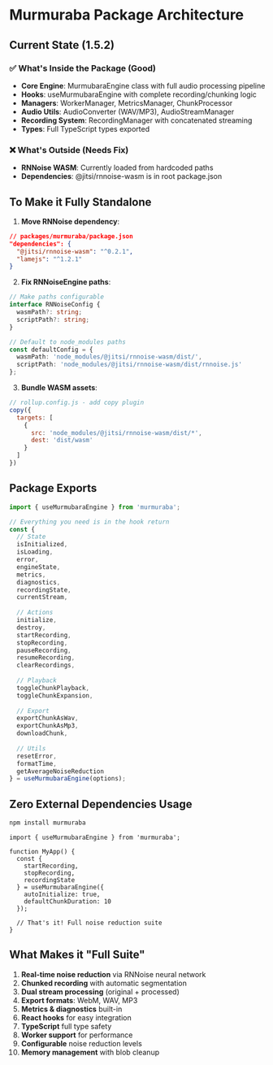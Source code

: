 # Murmuraba Package Architecture

## Current State (1.5.2)

### ✅ What's Inside the Package (Good)
- **Core Engine**: MurmubaraEngine class with full audio processing pipeline
- **Hooks**: useMurmubaraEngine with complete recording/chunking logic
- **Managers**: WorkerManager, MetricsManager, ChunkProcessor
- **Audio Utils**: AudioConverter (WAV/MP3), AudioStreamManager
- **Recording System**: RecordingManager with concatenated streaming
- **Types**: Full TypeScript types exported

### ❌ What's Outside (Needs Fix)
- **RNNoise WASM**: Currently loaded from hardcoded paths
- **Dependencies**: @jitsi/rnnoise-wasm is in root package.json

## To Make it Fully Standalone

1. **Move RNNoise dependency**:
```json
// packages/murmuraba/package.json
"dependencies": {
  "@jitsi/rnnoise-wasm": "^0.2.1",
  "lamejs": "^1.2.1"
}
```

2. **Fix RNNoiseEngine paths**:
```typescript
// Make paths configurable
interface RNNoiseConfig {
  wasmPath?: string;
  scriptPath?: string;
}

// Default to node_modules paths
const defaultConfig = {
  wasmPath: 'node_modules/@jitsi/rnnoise-wasm/dist/',
  scriptPath: 'node_modules/@jitsi/rnnoise-wasm/dist/rnnoise.js'
};
```

3. **Bundle WASM assets**:
```javascript
// rollup.config.js - add copy plugin
copy({
  targets: [
    { 
      src: 'node_modules/@jitsi/rnnoise-wasm/dist/*', 
      dest: 'dist/wasm' 
    }
  ]
})
```

## Package Exports

```typescript
import { useMurmubaraEngine } from 'murmuraba';

// Everything you need is in the hook return
const {
  // State
  isInitialized,
  isLoading,
  error,
  engineState,
  metrics,
  diagnostics,
  recordingState,
  currentStream,
  
  // Actions
  initialize,
  destroy,
  startRecording,
  stopRecording,
  pauseRecording,
  resumeRecording,
  clearRecordings,
  
  // Playback
  toggleChunkPlayback,
  toggleChunkExpansion,
  
  // Export
  exportChunkAsWav,
  exportChunkAsMp3,
  downloadChunk,
  
  // Utils
  resetError,
  formatTime,
  getAverageNoiseReduction
} = useMurmubaraEngine(options);
```

## Zero External Dependencies Usage

```bash
npm install murmuraba
```

```tsx
import { useMurmubaraEngine } from 'murmuraba';

function MyApp() {
  const { 
    startRecording, 
    stopRecording, 
    recordingState 
  } = useMurmubaraEngine({
    autoInitialize: true,
    defaultChunkDuration: 10
  });
  
  // That's it! Full noise reduction suite
}
```

## What Makes it "Full Suite"
1. **Real-time noise reduction** via RNNoise neural network
2. **Chunked recording** with automatic segmentation
3. **Dual stream processing** (original + processed)
4. **Export formats**: WebM, WAV, MP3
5. **Metrics & diagnostics** built-in
6. **React hooks** for easy integration
7. **TypeScript** full type safety
8. **Worker support** for performance
9. **Configurable** noise reduction levels
10. **Memory management** with blob cleanup